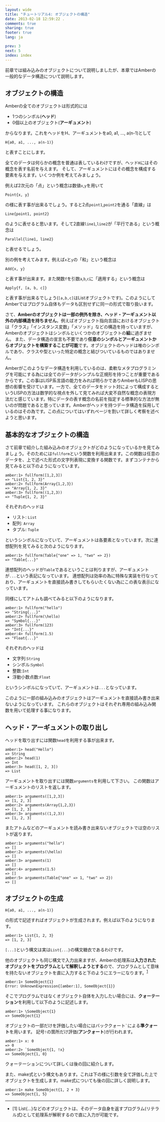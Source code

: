```yaml
---
layout: wide
title: "チュートリアル4: オブジェクトの構造"
date: 2013-02-18 12:59:22 .
comments: true
sharing: true
footer: true
lang: ja

prev: 3
next: 5
index: index
---
```


前章では組み込みのオブジェクトについて説明しましたが、本章ではAmberの一般的なデータ構造について説明します。

## オブジェクトの構造
Amberの全てのオブジェクトは形式的には

* 1つのシンボル(**ヘッド**)
* 0個以上のオブジェクト(**アーギュメント**)

からなります。これをヘッドをH、アーギュメントをa0, a1, ..., a(n-1)として

    H{a0, a1, ..., a(n-1)}

と表すことにします。

全てのデータは何らかの概念を普通は表しているわけですが、ヘッド`H`にはその概念を表す名前を与えます。
そして、アーギュメントにはその概念を構成する要素を与えます。いくつか例を考えてみましょう。

例えば2次元の「点」という概念は数値`x`,`y`を用いて

    Point{x, y}

の様に表す事が出来るでしょう。すると2点`point1`,`point2`を通る「直線」は

    Line{point1, point2}

のように表せると思います。そして2直線`line1`,`line2`が「平行である」という概念は

    Parallel{line1, line2}

と表せるでしょう。


別の例を考えてみます。例えば`x`と`y`の「和」という概念は

    Add{x, y}

と表す事が出来ます。また関数`f`を引数`a`,`b`,`c`に「適用する」という概念は

    Apply{f, [a, b, c]}

と表す事が出来るでしょう(`[a,b,c]`はListオブジェクトです)。このようにしてAmberではプログラム自体もデータも区別せずに同一の形式で取り扱います。

さて、**Amberのオブジェクトは一部の例外を除き、ヘッド・アーギュメント以外の内部構造を持ちません**。例えばオブジェクト指向言語におけるオブジェクトは「クラス」「インスタンス変数」「メソッド」などの構造を持っていますが、Amberのオブジェクトはシンボルといくつかのオブジェクトの**組**に過ぎません。
また、データ構造の宣言も不要であり**任意のシンボルとアーギュメントからオブジェクトを構築することが可能**です。オブジェクトのヘッドは唯のシンボルであり、クラスや型といった特定の概念と結びついているものではありません。

Amberがこのようなデータ構造を利用しているのは、柔軟なメタプログラミングを可能にする為には全てのデータがシンプルな正規形を持つことが重要であるからです。この事はLISP系言語の能力をみれば明らかでありAmberもLISPの思想の影響を受けています。一方で、全てのデータをドット対によって構成するというLISPの方法は数学的な視点を外して見てみれば大変不自然な概念の表現方法だと感じています。特にデータの表す概念の名前を指定する標準的な方法が無いのが問題であると思っています。Amberがヘッドを持つデータ構造を採用しているのはその為です。この点についてはいずれページを割いて詳しく考察を述べようと思います。

## 基本的なオブジェクトの構造

さて前章で紹介した組み込みのオブジェクトがどのようになっているかを見てみましょう。そのためには`fullform`という関数を利用出来ます。この関数は任意のデータを、上で述べた形式の文字列表現に変換する関数です。まずコンテナから見てみると以下のようになっています。

    amber:1> fullform([1,2,3])
    => "List{1, 2, 3}"
    amber:2> fullform(Array{1,2,3})
    => "Array{1, 2, 3}"
    amber:3> fullform((1,2,3))
    => "Tuple{1, 2, 3}"

それぞれのヘッドは

* リスト: `List`
* 配列: `Array`
* タプル: `Tuple`

というシンボルになっていて、アーギュメントは各要素となっています。次に連想配列を見てみると次のようになります。

    amber:1> fullform(Table{"one" => 1, "two" => 2})
    => "Table{...}"

連想配列のヘッドが`Table`であるということは判りますが、アーギュメントが`...`という表記になっています。
連想配列は効率の為に特殊な実装を行なっており、アーギュメントを直接読み書きしてもらいたくない為にこの表な表示になっています。

同様にしてアトムも調べてみると以下のようになります。

    amber:1> fullform("hello")
    => "String{...}"
    amber:2> fullform(\hello)
    => "Symbol{...}"
    amber:3> fullform(123)
    => "Int{...}"
    amber:4> fullform(1.5)
    => "Float{...}"

それぞれのヘッドは

* 文字列:`String`
* シンボル:`Symbol`
* 整数:`Int`
* 浮動小数点数:`Float`

というシンボルになっていて、アーギュメントは`...`となっています。

このように一部の組み込みのオブジェクトはアーギュメントを直接読み書き出来ないようになっています。
これらのオブジェクトはそれぞれ専用の組み込み関数を用いて処理する事になります。

## ヘッド・アーギュメントの取り出し

ヘッドを取り出すには関数`head`を利用する事が出来ます。

    amber:1> head("Hello")
    => String
    amber:2> head(1)
    => Int
    amber:3> head([1, 2, 3])
    => List

アーギュメントを取り出すには関数`arguments`を利用して下さい。
この関数はアーギュメントのリストを返します。

    amber:1> arguments([1,2,3])
    => [1, 2, 3]
    amber:2> arguments(Array{1,2,3})
    => [1, 2, 3]
    amber:3> arguments((1,2,3))
    => [1, 2, 3]

またアトムなどのアーギュメントを読み書き出来ないオブジェクトでは空のリストが返ります。

    amber:1> arguments("hello")
    => []
    amber:2> arguments(\hello)
    => []
    amber:3> arguments(1)
    => []
    amber:4> arguments(1.5)
    => []
    amber:5> arguments(Table{"one" => 1, "two" => 2})
    => []

## オブジェクトの生成

    H{a0, a1, ..., a(n-1)}

の形式で記述すればオブジェクトが生成されます。例えば以下のようになります。

    amber:1> List{1, 2, 3}
    => [1, 2, 3]

`[...]`という構文は実は`List{...}`の構文糖衣であるわけです。

他のオブジェクトも同じ構文で入力出来ますが、Amberの処理系は**入力されたオブジェクトをプログラムとして解釈しようとする**ので、プログラムとして意味を持たないオブジェクトを直に入力すると下のようにエラーになります。<sup>[1](#1)</sup>

    amber:1> SomeObject{1}
    Error: UnknownExpression{[amber:1], SomeObject{1}}

そこでプログラムではなくオブジェクト自体を入力したい場合には、**クォーテーション**を利用して以下のように記述します。

    amber:1> \SomeObject{1}
    => SomeObject{1}

オブジェクトの一部だけを評価したい場合にはバッククォート`` ` ``による**準クォート**を用います。
記号`!`の箇所だけ評価(**アンクォート**)が行われます。

    amber:1> x: 0
    => 0
    amber:2> `SomeObject{1, !x}
    => SomeObject{1, 0}

クォーテーションについて詳しくは後の回に紹介します。

また、make式という構文もあります。これは下の様に引数を全て評価した上でオブジェクトを生成します。make式についても後の回に詳しく説明します。

    amber:1> make SomeObject{1, 2 + 3}
    => SomeObject{1, 5}

-----

* <a name="1">[1]</a> List{...}などのオブジェクトは、そのデータ自身を返すプログラム(リテラル式)として処理系が解釈するので直に入力が可能です。
